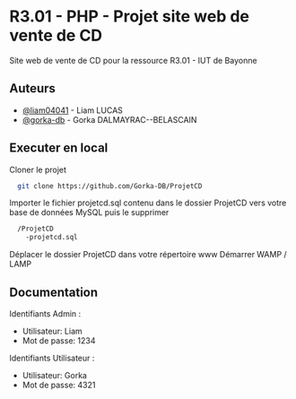 
# R3.01 - PHP - Projet site web de vente de CD

Site web de vente de CD pour la ressource R3.01 - IUT de Bayonne


## Auteurs
- [@liam04041](https://github.com/liam04041) - Liam LUCAS
- [@gorka-db](https://github.com/Gorka-DB) - Gorka DALMAYRAC--BELASCAIN



## Executer en local

Cloner le projet

```bash
  git clone https://github.com/Gorka-DB/ProjetCD
```

Importer le fichier projetcd.sql contenu dans le dossier ProjetCD vers votre base de données MySQL puis le supprimer
```bash
  /ProjetCD
    -projetcd.sql
```

Déplacer le dossier ProjetCD dans votre répertoire www
Démarrer WAMP / LAMP


## Documentation

Identifiants Admin :
- Utilisateur: Liam
- Mot de passe: 1234

Identifiants Utilisateur :
- Utilisateur: Gorka
- Mot de passe: 4321


